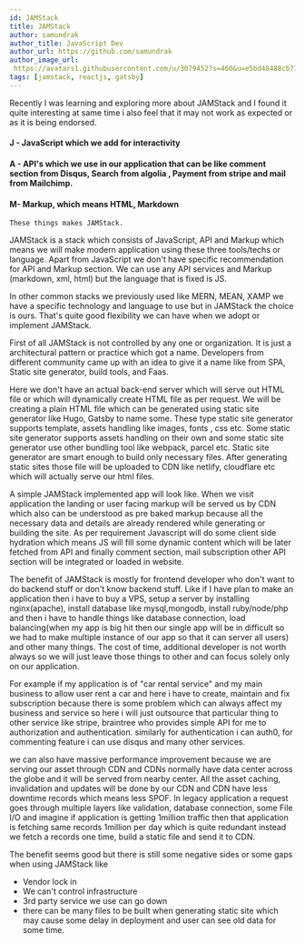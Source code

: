 ```yaml
---
id: JAMStack
title: JAMStack
author: samundrak
author_title: JavaScript Dev
author_url: https://github.com/samundrak
author_image_url: 
 https://avatars1.githubusercontent.com/u/3079452?s=460&u=e5bd48488cb71b665ea5403192c6b8a963644a08&v=4
tags: [jamstack, reactjs, gatsby]
---
```


Recently I was learning and exploring more about JAMStack and I found it quite interesting at same time i also feel that it may not work as expected or as it is being endorsed.

#### J - JavaScript which we add for interactivity

#### A - API's which we use in our application that can be like comment section from Disqus, Search from algolia , Payment from stripe and mail from Mailchimp.

#### M- Markup, which means HTML, Markdown

<!--truncate-->

```
These things makes JAMStack.
```

JAMStack is a stack which consists of JavaScript, API and Markup which means we will make modern application using these three tools/techs or language.
Apart from JavaScript we don't have specific recommendation for API and Markup section. We can use any API services and Markup (markdown, xml, html) but the language that is fixed is JS.

In other common stacks we previously used like MERN, MEAN, XAMP we have a specific technology and language to use but in JAMStack the choice is ours.
That's quite good flexibility we can have when we adopt or implement JAMStack.

First of all JAMStack is not controlled by any one or organization. It is just a architectural pattern or practice which got a name. Developers from different community came up with an idea to give it a name like from SPA, Static site generator, build tools, and Faas.

Here we don't have an actual back-end server which will serve out HTML file or which will dynamically create HTML file as per request. We will be creating a plain HTML file which can be generated using static site generator like Hugo, Gatsby to name some. These type static site generator supports template, assets handling like images, fonts , css etc. Some static site generator supports assets handling on their own and some static site generator use other bundling tool like webpack, parcel etc. Static site generator are smart enough to build only necessary files. After generating static sites those file will be uploaded to CDN like netlify, cloudflare etc which will actually serve our html files.

A simple JAMStack implemented app will look like.
When we visit application the landing or user facing markup will be served us by CDN which also can be understood as pre baked markup because all the necessary data and details are already rendered while generating or building the site. As per requirement Javascript will do some client side hydration which means JS will fill some dynamic content which will be later fetched from API and finally comment section, mail subscription other API section will be integrated or loaded in website.

The benefit of JAMStack is mostly for frontend developer who don't want to do backend stuff or don't know backend stuff. Like if I have plan to make an application then i have to buy a VPS, setup a server by installing nginx(apache), install database like mysql,mongodb, install ruby/node/php and then i have to handle things like database connection, load balancing(when my app is big hit then our single app will be in difficult so we had to make multiple instance of our app so that it can server all users) and other many things. The cost of time, additional developer is not worth always so we will just leave those things to other and can focus solely only on our application.

For example if my application is of "car rental service" and my main business to allow user rent a car and here i have to create, maintain and fix subscription because there is some problem which can always affect my business and service so here i will just outsource that particular thing to other service like stripe, braintree who provides simple API for me to authorization and authentication. similarly for authentication i can auth0, for commenting feature i can use disqus and many other services.

we can also have massive performance improvement because we are serving our asset through CDN and CDNs normally have data center across the globe and it will be served from nearby center. All the asset caching, invalidation and updates will be done by our CDN and CDN have less downtime records which means less SPOF.
In legacy application a request goes through multiple layers like validation, database connection, some File I/O and imagine if application is getting 1million traffic then that application is fetching same records 1million per day which is quite redundant instead we fetch a records one time, build a static file and send it to CDN.

The benefit seems good but there is still some negative sides or some gaps when using JAMStack like

- Vendor lock in
- We can't control infrastructure
- 3rd party service we use can go down
- there can be many files to be built when generating static site which may cause some delay in deployment and user can see old data for some time.
